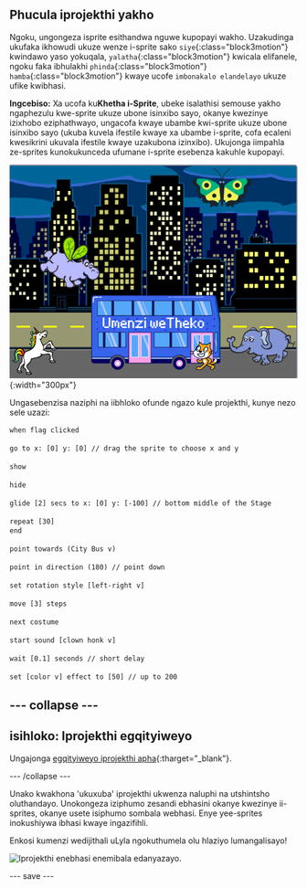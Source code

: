 ## Phucula iprojekthi yakho

Ngoku, ungongeza isprite esithandwa nguwe kupopayi wakho. Uzakudinga ukufaka ikhowudi ukuze wenze i-sprite sako `siye`{:class="block3motion"} kwindawo yaso yokuqala, `yalatha`{:class="block3motion"} kwicala elifanele, ngoku faka ibhulakhi `phinda`{:class="block3motion"} `hamba`{:class="block3motion"} kwaye ucofe `imbonakalo elandelayo` ukuze ufike kwibhasi.

**Ingcebiso:** Xa ucofa ku**Khetha i-Sprite**, ubeke isalathisi semouse yakho ngaphezulu kwe-sprite ukuze ubone isinxibo sayo, okanye kwezinye izixhobo eziphathwayo, ungacofa kwaye ubambe kwi-sprite ukuze ubone isinxibo sayo (ukuba kuvela ifestile kwaye xa ubambe i-sprite, cofa ecaleni kwesikrini ukuvala ifestile kwaye uzakubona izinxibo). Ukujonga iimpahla ze-sprites kunokukunceda ufumane i-sprite esebenza kakuhle kupopayi.

![Ezinye iisprites zisiya ngakwibhasi eno "Umenzi weTheko" umbhalo.](images/bus-upgrade.png){:width="300px"}

Ungasebenzisa naziphi na iibhloko ofunde ngazo kule projekthi, kunye nezo sele uzazi:

```blocks3
when flag clicked

go to x: [0] y: [0] // drag the sprite to choose x and y

show

hide

glide [2] secs to x: [0] y: [-100] // bottom middle of the Stage

repeat [30]
end

point towards (City Bus v)

point in direction (180) // point down

set rotation style [left-right v]

move [3] steps

next costume

start sound [clown honk v]

wait [0.1] seconds // short delay

set [color v] effect to [50] // up to 200
```

--- collapse ---
---
isihloko: Iprojekthi egqityiweyo
---

Ungajonga [egqityiweyo iprojekthi apha](https://scratch.mit.edu/projects/724160134/){:tharget="_blank"}.

--- /collapse ---

Unako kwakhona 'ukuxuba' iprojekthi ukwenza naluphi na utshintsho oluthandayo. Unokongeza iziphumo zesandi ebhasini okanye kwezinye ii-sprites, okanye usete isiphumo sombala webhasi. Enye yee-sprites inokushiywa ibhasi kwaye ingazifihli.

Enkosi kumenzi wedijithali uLyla ngokuthumela olu hlaziyo lumangalisayo!

![Iprojekthi enebhasi enemibala edanyazayo.](images/Lyla-bus.gif)

--- save ---
